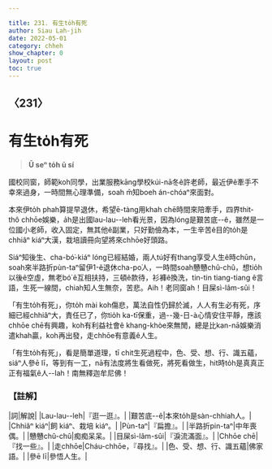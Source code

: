 ```yaml
---

title: 231. 有生to̍h有死
author: Siau Lah-jih
date: 2022-05-01
category: chheh
show_chapter: 0
layout: post
toc: true
---
```

  
## 〈231〉
# 有生to̍h有死
>**Ū seⁿ to̍h ū sí**
 
國校同窗，師範koh同學，出業服務kāng學校kúi-nā冬ê許老師，最近伊ê牽手不幸來過身，一時間無心理準備，soah m̄知boeh án-chóaⁿ來面對。

本來伊to̍h phah算提早退休，希望ē-tàng用khah chē時間來陪牽手，四界thit-thô chhōe娛樂，a̍h是出國lau-lau--leh看光景，因為lóng是艱苦底--ê，雖然是一位國小老師，收入固定，無其他ê副業，只好勤儉為本，一生辛苦ê目的to̍h是chhiâⁿ kiáⁿ大漢，栽培讀冊向望將來chhōe好頭路。

Siáⁿ知後生、cha-bó͘-kiáⁿ lóng已經結婚，兩人tú好有thang享受人生ê時chūn，soah來半路折pùn-taⁿ留伊1-ê退休cha-po͘人，一時間soah戇戇chû-chû，想tio̍h以後ê空虛，無老bó͘ ê互相扶持，三頓ê款待，衫褲ê換洗，tin-tin tiang-tiang ê言語，生死一線間，chiah知人生無奈，苦悲。Aih！老同窗ah！目屎sì-lâm-sûi！

「有生to̍h有死」，你to̍h mài koh傷悲，萬法自性仍歸於滅，人人有生必有死，序細已經chhiâⁿ大，責任已了，你tio̍h ka-tī保重，過--幾-日-à心情安住平靜，應該chhōe chē有興趣，koh有利益社會ê khang-khòe來無閒，總是比kan-nā娛樂消遣khah贏，koh再出發，走chhōe有意義ê人生。

「有生to̍h有死」，看是簡單道理，tī chit生死過程中，色、受、想、行、識五蘊，siáⁿ人參ē lī，等到有一工，nā有法度將生看做死，將死看做生，hit時to̍h是真真正正有福氣ê人--lah！南無釋迦牟尼佛！


### 【註解】

|詞|解說|
|Lau-lau--leh|『逛一逛』。|
|艱苦底--ê|本來to̍h是sàn-chhiah人。|
|Chhiâⁿ  kiáⁿ|飼 kiáⁿ、栽培 kiáⁿ。|
|Pùn-taⁿ|『扁擔』。|
|半路折pin-taⁿ|中年喪偶。|
|戇戇chû-chû|痴痴呆呆。|
|目屎sì-lâm-sûi|『淚流滿面』。|
|Chhōe chē|『找一些』。|
|走chhōe|Cháu-chhōe，『尋找』。|
|色、受、想、行、識五蘊|佛家語。|
|參ē lī|參悟人生。|
